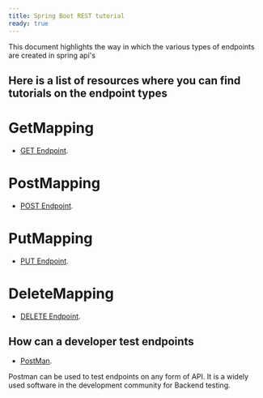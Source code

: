 ```yaml
---
title: Spring Boot REST tutorial
ready: true
---
```


This document highlights the way in which the various types of endpoints are created in spring api's

## Here is a list of resources where you can find tutorials on the endpoint types

# GetMapping
- [GET Endpoint](http://zetcode.com/spring/getmapping/).

# PostMapping
- [POST Endpoint](https://howtodoinjava.com/spring5/webmvc/controller-getmapping-postmapping/).

# PutMapping
- [PUT Endpoint](https://www.sourcecodeexamples.net/2019/10/putmapping-spring-boot-example.html).

# DeleteMapping
- [DELETE Endpoint](http://zetcode.com/spring/deletemapping/).

## How can a developer test endpoints

- [PostMan](https://www.postman.com/).

Postman can be used to test endpoints on any form of API. It is a widely used software in the development community for Backend testing.